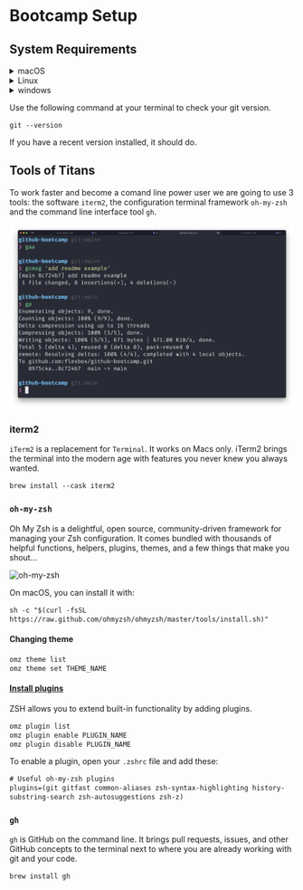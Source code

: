 # Bootcamp Setup

## System Requirements

<details><summary>macOS</summary>
<p>

```console
brew install git
```

</p>
</details>

<details><summary>Linux</summary>
<p>

```console
apt-get install git
```

</p>
</details>

<details><summary>windows</summary>
<p>

[Download](http://git-scm.com/download/win)

</p>
</details>

Use the following command at your terminal to check your git version.

```console
git --version
```

If you have a recent version installed, it should do.

## Tools of Titans

To work faster and become a comand line power user we are going to use 3 tools: the software `iterm2`, the configuration terminal framework `oh-my-zsh` and the command line interface tool `gh`.

![david leuliette terminal setup ](./davids-terminal-setup.png)

### iterm2

`iTerm2` is a replacement for `Terminal`. It works on Macs only. iTerm2 brings the terminal into the modern age with features you never knew you always wanted.

```console
brew install --cask iterm2
```

### `oh-my-zsh`

Oh My Zsh is a delightful, open source, community-driven framework for managing your Zsh configuration. It comes bundled with thousands of helpful functions, helpers, plugins, themes, and a few things that make you shout...

![oh-my-zsh](https://ohmyz.sh/img/themes/mh.jpg)

On macOS, you can install it with:

```console
sh -c "$(curl -fsSL https://raw.github.com/ohmyzsh/ohmyzsh/master/tools/install.sh)"
```

#### Changing theme

```console
omz theme list
omz theme set THEME_NAME
```

#### [Install plugins](https://github.com/ohmyzsh/ohmyzsh/wiki/Plugins)

ZSH allows you to extend built-in functionality by adding plugins.

```console
omz plugin list
omz plugin enable PLUGIN_NAME
omz plugin disable PLUGIN_NAME
```

To enable a plugin, open your `.zshrc` file and add these:

```console
# Useful oh-my-zsh plugins
plugins=(git gitfast common-aliases zsh-syntax-highlighting history-substring-search zsh-autosuggestions zsh-z)
```

### `gh`

`gh` is GitHub on the command line. It brings pull requests, issues, and other GitHub concepts to the terminal next to where you are already working with git and your code.

```console
brew install gh
```
